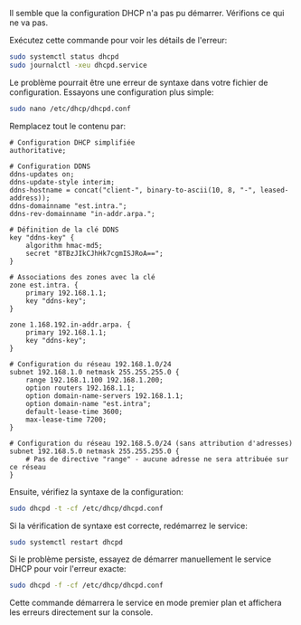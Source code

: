 Il semble que la configuration DHCP n'a pas pu démarrer. Vérifions ce qui ne va pas.

Exécutez cette commande pour voir les détails de l'erreur:

```bash
sudo systemctl status dhcpd
sudo journalctl -xeu dhcpd.service
```

Le problème pourrait être une erreur de syntaxe dans votre fichier de configuration. Essayons une configuration plus simple:

```bash
sudo nano /etc/dhcp/dhcpd.conf
```

Remplacez tout le contenu par:

```
# Configuration DHCP simplifiée
authoritative;

# Configuration DDNS
ddns-updates on;
ddns-update-style interim;
ddns-hostname = concat("client-", binary-to-ascii(10, 8, "-", leased-address));
ddns-domainname "est.intra.";
ddns-rev-domainname "in-addr.arpa.";

# Définition de la clé DDNS
key "ddns-key" {
    algorithm hmac-md5;
    secret "8TBzJIkCJhHk7cgmISJRoA==";
}

# Associations des zones avec la clé
zone est.intra. {
    primary 192.168.1.1;
    key "ddns-key";
}

zone 1.168.192.in-addr.arpa. {
    primary 192.168.1.1;
    key "ddns-key";
}

# Configuration du réseau 192.168.1.0/24
subnet 192.168.1.0 netmask 255.255.255.0 {
    range 192.168.1.100 192.168.1.200;
    option routers 192.168.1.1;
    option domain-name-servers 192.168.1.1;
    option domain-name "est.intra";
    default-lease-time 3600;
    max-lease-time 7200;
}

# Configuration du réseau 192.168.5.0/24 (sans attribution d'adresses)
subnet 192.168.5.0 netmask 255.255.255.0 {
    # Pas de directive "range" - aucune adresse ne sera attribuée sur ce réseau
}
```

Ensuite, vérifiez la syntaxe de la configuration:

```bash
sudo dhcpd -t -cf /etc/dhcp/dhcpd.conf
```

Si la vérification de syntaxe est correcte, redémarrez le service:

```bash
sudo systemctl restart dhcpd
```

Si le problème persiste, essayez de démarrer manuellement le service DHCP pour voir l'erreur exacte:

```bash
sudo dhcpd -f -cf /etc/dhcp/dhcpd.conf
```

Cette commande démarrera le service en mode premier plan et affichera les erreurs directement sur la console.
